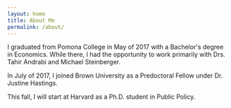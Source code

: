 ```yaml
---
layout: home
title: About Me
permalink: /about/
---
```


I graduated from Pomona College in May of 2017 with a Bachelor's degree in Economics. 
While there, I had the opportunity to work primarily with Drs. Tahir Andrabi and Michael Steinberger.

In July of 2017, I joined Brown University as a Predoctoral Fellow under Dr. Justine Hastings.

This fall, I will start at Harvard as a Ph.D. student in Public Policy.
